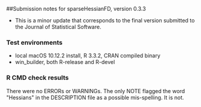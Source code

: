 ##Submission notes for sparseHessianFD, version 0.3.3

- This is a minor update that corresponds to the final version
submitted to the Journal of Statistical Software.



### Test environments

-  local macOS 10.12.2 install, R 3.3.2, CRAN compiled binary
-  win_builder, both R-release and R-devel

### R CMD check results

There were no ERRORs or WARNINGs. The only NOTE flagged the word
"Hessians" in the DESCRIPTION file as a possible mis-spelling. It is not.

